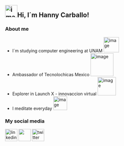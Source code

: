 ## <img width="40" alt="image" src="https://media3.giphy.com/media/PhE9yZiXP0tGgK3vcP/giphy.webp?cid=ecf05e47a7vu027l7rgc0xeux1v3jhplzq3xol1xd8tmto1i&rid=giphy.webp&ct=s">Hi, I´m Hanny Carballo!

### About me
- I´m studying computer engineering at UNAM <img width="50" alt="image" src="https://media4.giphy.com/media/WFZvB7VIXBgiz3oDXE/200w.webp?cid=ecf05e474pgymzrnic5t12qbdaul9te7akqpthvc6krmpdhx&rid=200w.webp&ct=s">
- Ambassador of Tecnolochicas Mexico <img width="75" alt="image" src="https://media4.giphy.com/media/aBeUrQTg0WUBao1efq/200w.webp?cid=ecf05e47zhl86submp6zr99b9bm3epzxwae578y6au6qfkb9&rid=200w.webp&ct=s">
- Explorer in Launch X - innovaccion virtual <img width="60" alt="image" src="https://media0.giphy.com/media/LOJaOHihqEy6YvohZD/giphy.webp?cid=ecf05e47b5j5rygtqoaqnyyjj0opr8gwamrnua93qo0pr64q&rid=giphy.webp&ct=s">
- I meditate everyday <img width="45" alt="image" src="https://media3.giphy.com/media/YquS96oIvfE0KXl8oV/200w.webp?cid=ecf05e476uumxvof4opvbz6pz4mcv0vj3ddntnawnq1241l9&rid=200w.webp&ct=s">

### My social media

[<img src='https://user-images.githubusercontent.com/89166148/168693157-6e81b294-b7d4-42dd-b6f2-a188866e9f9d.png' alt='linkedin' height='40'>](https://www.linkedin.com/in/hanny-carballo-ram%C3%ADrez-ba73b7220/)  [<img src='https://user-images.githubusercontent.com/89166148/168695817-04def6dc-ef18-4294-b4f4-69ee84667497.png' height='40'>](https://www.instagram.com/hey_im_hanny/)  [<img src='https://user-images.githubusercontent.com/89166148/168693150-f8221070-34e0-412a-8a32-065f1b1b7daf.png' alt='twitter' height='40'>](https://twitter.com/CarballoHanny)  
